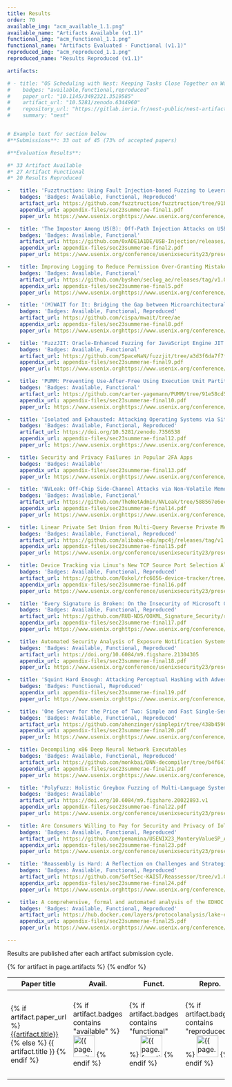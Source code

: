 ```yaml
---
title: Results
order: 70
available_img: "acm_available_1.1.png"
available_name: "Artifacts Available (v1.1)"
functional_img: "acm_functional_1.1.png"
functional_name: "Artifacts Evaluated - Functional (v1.1)"
reproduced_img: "acm_reproduced_1.1.png"
reproduced_name: "Results Reproduced (v1.1)"

artifacts:

# - title: "OS Scheduling with Nest: Keeping Tasks Close Together on Warm Cores"
#    badges: "available,functional,reproduced"
#    paper_url: "10.1145/3492321.3519585"
#    artifact_url: "10.5281/zenodo.6344960"
#    repository_url: "https://gitlab.inria.fr/nest-public/nest-artifact"
#    summary: "nest"


# Example text for section below
#**Submissions**: 33 out of 45 (73% of accepted papers)

#**Evaluation Results**:

#* 33 Artifact Available
#* 27 Artifact Functional
#* 20 Results Reproduced

-   title: 'Fuzztruction: Using Fault Injection-based Fuzzing to Leverage Implicit Domain Knowledge'
    badges: 'Badges: Available, Functional, Reproduced'
    artifact_url: https://github.com/fuzztruction/fuzztruction/tree/91ba684d2b8fa21ae19e403496b507f3729c4ff5
    appendix_url: appendix-files/sec23summerae-final1.pdf
    paper_url: https://www.usenix.orghttps://www.usenix.org/conference/usenixsecurity23/presentation/bars

-   title: 'The Impostor Among US(B): Off-Path Injection Attacks on USB Communications'
    badges: 'Badges: Available, Functional'
    artifact_url: https://github.com/0xADE1A1DE/USB-Injection/releases/tag/PosSec23AE
    appendix_url: appendix-files/sec23summerae-final2.pdf
    paper_url: https://www.usenix.org/conference/usenixsecurity23/presentation/dumitru

-   title: Improving Logging to Reduce Permission Over-Granting Mistakes
    badges: 'Badges: Available, Functional'
    artifact_url: https://github.com/byshen/seclog_ae/releases/tag/v1.0
    appendix_url: appendix-files/sec23summerae-final5.pdf
    paper_url: https://www.usenix.orghttps://www.usenix.org/conference/usenixsecurity23/presentation/shen

-   title: '(M)WAIT for It: Bridging the Gap between Microarchitectural and Architectural Side Channels'
    badges: 'Badges: Available, Functional, Reproduced'
    artifact_url: https://github.com/cispa/mwait/tree/ae
    appendix_url: appendix-files/sec23summerae-final8.pdf
    paper_url: https://www.usenix.orghttps://www.usenix.org/conference/usenixsecurity23/presentation/zhangruiyi

-   title: 'FuzzJIT: Oracle-Enhanced Fuzzing for JavaScript Engine JIT Compiler'
    badges: 'Badges: Available, Functional'
    artifact_url: https://github.com/SpaceNaN/fuzzjit/tree/a3d3f6da7f7f8577476892d6135eee6c50afc7ad
    appendix_url: appendix-files/sec23summerae-final9.pdf
    paper_url: https://www.usenix.orghttps://www.usenix.org/conference/usenixsecurity23/presentation/wangjunjie

-   title: 'PUMM: Preventing Use-After-Free Using Execution Unit Partitioning'
    badges: 'Badges: Available, Functional'
    artifact_url: https://github.com/carter-yagemann/PUMM/tree/91e58cd5d929e25d0b83fdfd0ec3c5517e2a32e7
    appendix_url: appendix-files/sec23summerae-final10.pdf
    paper_url: https://www.usenix.orghttps://www.usenix.org/conference/usenixsecurity23/presentation/yagemann

-   title: 'Isolated and Exhausted: Attacking Operating Systems via Site Isolation in the Browser'
    badges: 'Badges: Available, Functional, Reproduced'
    artifact_url: https://doi.org/10.5281/zenodo.7356538
    appendix_url: appendix-files/sec23summerae-final12.pdf
    paper_url: https://www.usenix.orghttps://www.usenix.org/conference/usenixsecurity23/presentation/gierlings

-   title: Security and Privacy Failures in Popular 2FA Apps
    badges: 'Badges: Available'
    appendix_url: appendix-files/sec23summerae-final13.pdf
    paper_url: https://www.usenix.orghttps://www.usenix.org/conference/usenixsecurity23/presentation/gilsenan

-   title: 'NVLeak: Off-Chip Side-Channel Attacks via Non-Volatile Memory Systems'
    badges: 'Badges: Available, Functional'
    artifact_url: https://github.com/TheNetAdmin/NVLeak/tree/588567e6ec30f2df9f260e60385031c94e94c75e
    appendix_url: appendix-files/sec23summerae-final14.pdf
    paper_url: https://www.usenix.orghttps://www.usenix.org/conference/usenixsecurity23/presentation/wangzixuan

-   title: Linear Private Set Union from Multi-Query Reverse Private Membership Test
    badges: 'Badges: Available, Functional, Reproduced'
    artifact_url: https://github.com/alibaba-edu/mpc4j/releases/tag/v1.0.4
    appendix_url: appendix-files/sec23summerae-final15.pdf
    paper_url: https://www.usenix.org/conference/usenixsecurity23/presentation/zhangcong

-   title: Device Tracking via Linux's New TCP Source Port Selection Algorithm
    badges: 'Badges: Available, Functional, Reproduced'
    artifact_url: https://github.com/0xkol/rfc6056-device-tracker/tree/09dd6ab68e10566eb6ca7760ef78d4689c7e2b85
    appendix_url: appendix-files/sec23summerae-final16.pdf
    paper_url: https://www.usenix.org/conference/usenixsecurity23/presentation/kol

-   title: 'Every Signature is Broken: On the Insecurity of Microsoft Office’s OOXML Signatures'
    badges: 'Badges: Available, Functional, Reproduced'
    artifact_url: https://github.com/RUB-NDS/OOXML_Signature_Security/releases/tag/Artifact_Evaluation
    appendix_url: appendix-files/sec23summerae-final17.pdf
    paper_url: https://www.usenix.orghttps://www.usenix.org/conference/usenixsecurity23/presentation/rohlmann

-   title: Automated Security Analysis of Exposure Notification Systems
    badges: 'Badges: Available, Functional, Reproduced'
    artifact_url: https://doi.org/10.6084/m9.figshare.21304305
    appendix_url: appendix-files/sec23summerae-final18.pdf
    paper_url: https://www.usenix.org/conference/usenixsecurity23/presentation/morio

-   title: 'Squint Hard Enough: Attacking Perceptual Hashing with Adversarial Machine Learning'
    badges: 'Badges: Functional, Reproduced'
    appendix_url: appendix-files/sec23summerae-final19.pdf
    paper_url: https://www.usenix.orghttps://www.usenix.org/conference/usenixsecurity23/presentation/prokos

-   title: 'One Server for the Price of Two: Simple and Fast Single-Server Private Information Retrieval'
    badges: 'Badges: Available, Functional, Reproduced'
    artifact_url: https://github.com/ahenzinger/simplepir/tree/438b4590aceedf76c7588b03125dfc0db39e361f
    appendix_url: appendix-files/sec23summerae-final20.pdf
    paper_url: https://www.usenix.orghttps://www.usenix.org/conference/usenixsecurity23/presentation/henzinger

-   title: Decompiling x86 Deep Neural Network Executables
    badges: 'Badges: Available, Functional, Reproduced'
    artifact_url: https://github.com/monkbai/DNN-decompiler/tree/b4f64783846b85cac4b0eb6c7a5595535cc858d3
    appendix_url: appendix-files/sec23summerae-final21.pdf
    paper_url: https://www.usenix.orghttps://www.usenix.org/conference/usenixsecurity23/presentation/liuzhibo

-   title: 'PolyFuzz: Holistic Greybox Fuzzing of Multi-Language Systems'
    badges: 'Badges: Available'
    artifact_url: https://doi.org/10.6084/m9.figshare.20022893.v1
    appendix_url: appendix-files/sec23summerae-final22.pdf
    paper_url: https://www.usenix.org/conference/usenixsecurity23/presentation/liwen

-   title: Are Consumers Willing to Pay for Security and Privacy of IoT Devices?
    badges: 'Badges: Available, Functional, Reproduced'
    artifact_url: https://github.com/pemamina/USENIX23_MonteryValueSP_Artifact/tree/e88e7eb5630996756f14335bf32abc4e9298e97a
    appendix_url: appendix-files/sec23summerae-final23.pdf
    paper_url: https://www.usenix.org/conference/usenixsecurity23/presentation/emami-naeini

-   title: 'Reassembly is Hard: A Reflection on Challenges and Strategies'
    badges: 'Badges: Available, Functional, Reproduced'
    artifact_url: https://github.com/SoftSec-KAIST/Reassessor/tree/v1.0.0
    appendix_url: appendix-files/sec23summerae-final24.pdf
    paper_url: https://www.usenix.orghttps://www.usenix.org/conference/usenixsecurity23/presentation/kimhyungseok

-   title: A comprehensive, formal and automated analysis of the EDHOC protocol
    badges: 'Badges: Available, Functional, Reproduced'
    artifact_url: https://hub.docker.com/layers/protocolanalysis/lake-edhoc/draft-14/images/sha256-68203cf018eb659859b367c7830190a68bfd970b4bee6db5984dcfd1196e06a8?context=explore
    appendix_url: appendix-files/sec23summerae-final25.pdf
    paper_url: https://www.usenix.orghttps://www.usenix.org/conference/usenixsecurity23/presentation/jacomme

---
```


Results are published after each artifact submission cycle.


<table>
  <thead>
    <tr>
      <th>Paper title</th>
      <th>Avail.</th>
      <th>Funct.</th>
      <th>Repro.</th>
      <th>Available At</th>
      <!--<th>Review Summary</th>-->
    </tr>
  </thead>
  <tbody>
  {% for artifact in page.artifacts %}
    <tr>
      <td>
        {% if artifact.paper_url %}
          <a href="https://doi.org/{{artifact.paper_url}}" target="_blank">{{artifact.title}}</a>
        {% else %}
          {{ artifact.title }}
        {% endif %}
      </td>
      <td width="62px">
        {% if artifact.badges contains "available" %}
          <img src="{{ site.baseurl }}/images/{{ page.available_img }}" alt="{{ page.available_name }}" width="50px">
        {% endif %}
      </td>
      <td width="62px">
        {% if artifact.badges contains "functional" %}
          <img src="{{ site.baseurl }}/images/{{ page.functional_img }}" alt="{{ page.functional_name }}" width="50px">
        {% endif %}
      </td>
      <td width="62px">
        {% if artifact.badges contains "reproduced" %}
          <img src="{{ site.baseurl }}/images/{{ page.reproduced_img }}" alt="{{ page.reproduced_name }}" width="50px">
        {% endif %}
      </td>
      <td>
        {% if artifact.award %}
          <b>{{ artifact.award }}</b><br>
        {% endif %} {% if artifact.artifact_url %}
          <a href="https://doi.org/{{artifact.artifact_url}}" target="_blank">Artifact</a><br>
        {% endif %} {% if artifact.repository_url %}
          <a href="{{artifact.repository_url}}" target="_blank">Repository</a><br>
        {% endif %}
      </td>
      <td>
        {% if artifact.summary %}
          <a href="summaries/{{ artifact.summary }}.html">Summary</a>
        {% endif %}
      </td>
    </tr>
    {% endfor %}
  </tbody>
</table>
